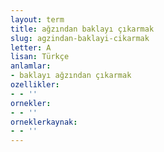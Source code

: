 ```yaml
---
layout: term
title: ağzından baklayı çıkarmak
slug: agzindan-baklayi-cikarmak
letter: A
lisan: Türkçe
anlamlar:
- baklayı ağzından çıkarmak
ozellikler:
- - ''
ornekler:
- - ''
orneklerkaynak:
- - ''
---
```

